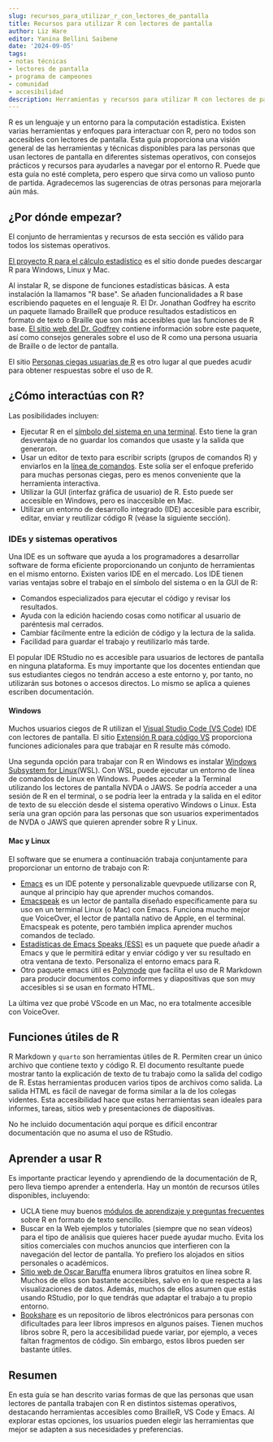 ```yaml
---
slug: recursos_para_utilizar_r_con_lectores_de_pantalla
title: Recursos para utilizar R con lectores de pantalla
author: Liz Hare
editor: Yanina Bellini Saibene
date: '2024-09-05'
tags:
- notas técnicas
- lectores de pantalla
- programa de campeones
- comunidad
- accesibilidad
description: Herramientas y recursos para utilizar R con lectores de pantalla.
---
```


R es un lenguaje y un entorno para la computación estadística.
Existen varias herramientas y enfoques para interactuar con R, pero no todos son accesibles con lectores de pantalla.
Esta guía proporciona una visión general de las herramientas y técnicas disponibles para las personas que usan lectores de pantalla en diferentes sistemas operativos, con consejos prácticos y recursos para ayudarles a navegar por el entorno R.
Puede que esta guía no esté completa, pero espero que sirva como un valioso punto de partida. Agradecemos las sugerencias de otras personas para mejorarla aún más.

## ¿Por dónde empezar?

El conjunto de herramientas y recursos de esta sección es válido para todos los sistemas operativos.

[El proyecto R para el cálculo estadístico](https://www.r-project.org) es el sitio donde puedes descargar R para Windows, Linux y Mac.

Al instalar R, se dispone de funciones estadísticas básicas.
A esta instalación la llamamos "R base".
Se añaden funcionalidades a R base escribiendo paquetes en el lenguaje R.
El Dr. Jonathan Godfrey ha escrito un paquete llamado BrailleR que produce resultados estadísticos en formato de texto o Braille que son más accesibles que las funciones de R base.
[El sitio web del Dr. Godfrey](https://r-resources.massey.ac.nz/BrailleR/) contiene información sobre este paquete, así como consejos generales sobre el uso de R como una persona usuaria de Braille o de lector de pantalla.

El sitio [Personas ciegas usuarias de R](https://www.nfbnet.org/mailman/listinfo/blindrug_nfbnet.org) es otro lugar al que puedes acudir para obtener respuestas sobre el uso de R.

## ¿Cómo interactúas con R?

Las posibilidades incluyen:

- Ejecutar R en el [símbolo del sistema en una terminal](https://es.wikipedia.org/wiki/Emulador_de_terminal). Esto tiene la gran desventaja de no guardar los comandos que usaste y la salida que generaron.
- Usar un editor de texto para escribir scripts (grupos de comandos R) y enviarlos en la [línea de comandos](https://es.wikipedia.org/wiki/Interfaz_de_línea_de_comandos). Este solía ser el enfoque preferido para muchas personas ciegas, pero es menos conveniente que la herramienta interactiva.
- Utilizar la GUI (interfaz gráfica de usuario) de R. Esto puede ser accesible en Windows, pero es inaccesible en Mac.
- Utilizar un entorno de desarrollo integrado (IDE) accesible para escribir, editar, enviar y reutilizar código R (véase la siguiente sección).

### IDEs y sistemas operativos

Una IDE es un software que ayuda a los programadores a desarrollar software de forma eficiente proporcionando un conjunto de herramientas en el mismo entorno. Existen varios IDE en el mercado.
Los IDE tienen varias ventajas sobre el trabajo en el símbolo del sistema o en la GUI de R:

- Comandos especializados para ejecutar el código y revisar los resultados.
- Ayuda con la edición haciendo cosas como notificar al usuario de paréntesis mal cerrados.
- Cambiar fácilmente entre la edición de código y la lectura de la salida.
- Facilidad para guardar el trabajo y reutilizarlo más tarde.

El popular IDE RStudio no es accesible para usuarios de lectores de pantalla en ninguna plataforma.
Es muy importante que los docentes entiendan que sus estudiantes ciegos no tendrán acceso a este entorno y, por tanto, no utilizarán sus botones o accesos directos. Lo mismo se aplica a quienes escriben documentación.

#### Windows

Muchos usuarios ciegos de R utilizan el [Visual Studio Code (VS Code)](https://code.visualstudio.com) IDE con lectores de pantalla.
El sitio [Extensión R para código VS](https://marketplace.visualstudio.com/items?itemName=REditorSupport.r)
proporciona funciones adicionales para que trabajar en R resulte más cómodo.

Una segunda opción para trabajar con R en Windows es instalar [Windows Subsystem for Linux](https://learn.microsoft.com/en-us/windows/wsl/about)(WSL). 
Con WSL, puede ejecutar un entorno de línea de comandos de Linux en Windows. 
Puedes acceder a la Terminal utilizando los lectores de pantalla NVDA o JAWS.
Se podría acceder a una sesión de R en el terminal, o se podría leer la entrada y la salida en el editor de texto de su elección desde el sistema operativo Windows o Linux.
Esta sería una gran opción para las personas que son usuarios experimentados de NVDA o JAWS que quieren aprender sobre R y Linux.

#### Mac y Linux

El software que se enumera a continuación trabaja conjuntamente para proporcionar un entorno de trabajo con R:

- [Emacs](https://www.gnu.org/software/emacs/) es un IDE potente y personalizable quevpuede utilizarse con R, aunque al principio hay que aprender muchos comandos.
- [Emacspeak](https://github.com/tvraman/emacspeak) es un lector de pantalla diseñado específicamente para su uso en un terminal Linux (o Mac) con Emacs.
  Funciona mucho mejor que VoiceOver, el lector de pantalla nativo de Apple, en el terminal.
  Emacspeak es potente, pero también implica aprender muchos comandos de teclado.
- [Estadísticas de Emacs Speaks (ESS)](https://ess.r-project.org) es un paquete que puede añadir a Emacs y que le permitirá editar y enviar código y ver su resultado en otra ventana de texto.
  Personaliza el entorno emacs para R.
- Otro paquete emacs útil es [Polymode](https://polymode.github.io) que facilita el uso de R Markdown para producir documentos como informes y diapositivas que son muy accesibles si se usan en formato HTML.

La última vez que probé VScode en un Mac, no era totalmente accesible con VoiceOver.

## Funciones útiles de R

R Markdown y `quarto` son herramientas útiles de R.
Permiten crear un único archivo que contiene texto y código R.
El documento resultante puede mostrar tanto la explicación de texto de tu trabajo como la salida del codigo de R.
Estas herramientas producen varios tipos de archivos como salida.
La salida HTML es fácil de navegar de forma similar a la de los colegas videntes.
Esta accesibilidad hace que estas herramientas sean ideales para informes, tareas, sitios web y presentaciones de diapositivas.

No he incluido documentación aquí porque es difícil encontrar documentación que no asuma el uso de RStudio.

## Aprender a usar R

Es importante practicar leyendo y aprendiendo de la documentación de R, pero lleva tiempo aprender a entenderla. Hay un montón de recursos útiles disponibles, incluyendo:

- UCLA tiene muy buenos [módulos de aprendizaje y preguntas frecuentes](https://stats.oarc.ucla.edu/r/) sobre R en formato de texto sencillo.
- Buscar en la Web ejemplos y tutoriales (siempre que no sean vídeos) para el tipo de análisis que quieres hacer puede ayudar mucho. Evita los sitios comerciales con muchos anuncios que interfieren con la navegación del lector de pantalla. Yo prefiero los alojados en sitios personales o académicos.
- [Sitio web de Oscar Baruffa](https://www.bigbookofr.com) enumera libros gratuitos en línea sobre R. Muchos de ellos son bastante accesibles, salvo en lo que respecta a las visualizaciones de datos. Además, muchos de ellos asumen que estás usando RStudio, por lo que tendrás que adaptar el trabajo a tu propio entorno.
- [Bookshare](https://bookshare.org) es un repositorio de libros electrónicos para personas con dificultades para leer libros impresos en algunos paises. Tienen muchos libros sobre R, pero la accesibilidad puede variar, por ejemplo, a veces faltan fragmentos de código. Sin embargo, estos libros pueden ser bastante útiles.

## Resumen

En esta guía se han descrito varias formas de que las personas que usan lectores de pantalla trabajen con R en distintos sistemas operativos, destacando herramientas accesibles como BrailleR, VS Code y Emacs. Al explorar estas opciones, los usuarios pueden elegir las herramientas que mejor se adapten a sus necesidades y preferencias.


